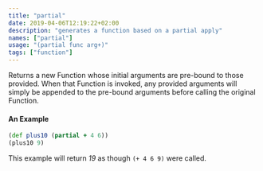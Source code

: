 ```yaml
---
title: "partial"
date: 2019-04-06T12:19:22+02:00
description: "generates a function based on a partial apply"
names: ["partial"]
usage: "(partial func arg+)"
tags: ["function"]
---
```

Returns a new Function whose initial arguments are pre-bound to those provided. When that Function is invoked, any provided arguments will simply be appended to the pre-bound arguments before calling the original Function.

#### An Example

```clojure
(def plus10 (partial + 4 6))
(plus10 9)
```

This example will return _19_ as though `(+ 4 6 9)` were called.

